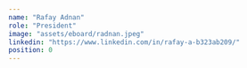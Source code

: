 ```yaml
---
name: "Rafay Adnan"
role: "President"
image: "assets/eboard/radnan.jpeg"
linkedin: "https://www.linkedin.com/in/rafay-a-b323ab209/"
position: 0
---
```

